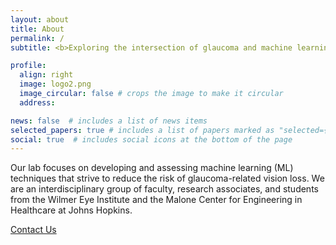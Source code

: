 ```yaml
---
layout: about
title: About
permalink: /
subtitle: <b>Exploring the intersection of glaucoma and machine learning to improve patient care.</b>

profile:
  align: right
  image: logo2.png
  image_circular: false # crops the image to make it circular
  address:

news: false  # includes a list of news items
selected_papers: true # includes a list of papers marked as "selected={true}"
social: true  # includes social icons at the bottom of the page
---
```


Our lab focuses on developing and assessing machine learning (ML) techniques that strive to reduce the risk of glaucoma-related vision loss. We are an interdisciplinary group of faculty, research associates, and students from the Wilmer Eye Institute and the Malone Center for Engineering in Healthcare at Johns Hopkins.

<a href = "mailto: jyohann1@jhmi.edu">Contact Us</a>

